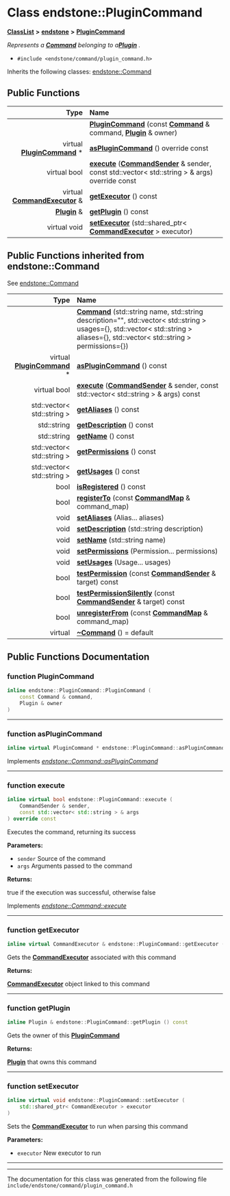 

# Class endstone::PluginCommand



[**ClassList**](annotated.md) **>** [**endstone**](namespaceendstone.md) **>** [**PluginCommand**](classendstone_1_1PluginCommand.md)



_Represents a_ [_**Command**_](classendstone_1_1Command.md) _belonging to a_[_**Plugin**_](classendstone_1_1Plugin.md) _._

* `#include <endstone/command/plugin_command.h>`



Inherits the following classes: [endstone::Command](classendstone_1_1Command.md)






















































## Public Functions

| Type | Name |
| ---: | :--- |
|   | [**PluginCommand**](#function-plugincommand) (const [**Command**](classendstone_1_1Command.md) & command, [**Plugin**](classendstone_1_1Plugin.md) & owner) <br> |
| virtual [**PluginCommand**](classendstone_1_1PluginCommand.md) \* | [**asPluginCommand**](#function-asplugincommand) () override const<br> |
| virtual bool | [**execute**](#function-execute) ([**CommandSender**](classendstone_1_1CommandSender.md) & sender, const std::vector&lt; std::string &gt; & args) override const<br> |
| virtual [**CommandExecutor**](classendstone_1_1CommandExecutor.md) & | [**getExecutor**](#function-getexecutor) () const<br> |
|  [**Plugin**](classendstone_1_1Plugin.md) & | [**getPlugin**](#function-getplugin) () const<br> |
| virtual void | [**setExecutor**](#function-setexecutor) (std::shared\_ptr&lt; [**CommandExecutor**](classendstone_1_1CommandExecutor.md) &gt; executor) <br> |


## Public Functions inherited from endstone::Command

See [endstone::Command](classendstone_1_1Command.md)

| Type | Name |
| ---: | :--- |
|   | [**Command**](classendstone_1_1Command.md#function-command) (std::string name, std::string description="", std::vector&lt; std::string &gt; usages={}, std::vector&lt; std::string &gt; aliases={}, std::vector&lt; std::string &gt; permissions={}) <br> |
| virtual [**PluginCommand**](classendstone_1_1PluginCommand.md) \* | [**asPluginCommand**](classendstone_1_1Command.md#function-asplugincommand) () const<br> |
| virtual bool | [**execute**](classendstone_1_1Command.md#function-execute) ([**CommandSender**](classendstone_1_1CommandSender.md) & sender, const std::vector&lt; std::string &gt; & args) const<br> |
|  std::vector&lt; std::string &gt; | [**getAliases**](classendstone_1_1Command.md#function-getaliases) () const<br> |
|  std::string | [**getDescription**](classendstone_1_1Command.md#function-getdescription) () const<br> |
|  std::string | [**getName**](classendstone_1_1Command.md#function-getname) () const<br> |
|  std::vector&lt; std::string &gt; | [**getPermissions**](classendstone_1_1Command.md#function-getpermissions) () const<br> |
|  std::vector&lt; std::string &gt; | [**getUsages**](classendstone_1_1Command.md#function-getusages) () const<br> |
|  bool | [**isRegistered**](classendstone_1_1Command.md#function-isregistered) () const<br> |
|  bool | [**registerTo**](classendstone_1_1Command.md#function-registerto) (const [**CommandMap**](classendstone_1_1CommandMap.md) & command\_map) <br> |
|  void | [**setAliases**](classendstone_1_1Command.md#function-setaliases) (Alias... aliases) <br> |
|  void | [**setDescription**](classendstone_1_1Command.md#function-setdescription) (std::string description) <br> |
|  void | [**setName**](classendstone_1_1Command.md#function-setname) (std::string name) <br> |
|  void | [**setPermissions**](classendstone_1_1Command.md#function-setpermissions) (Permission... permissions) <br> |
|  void | [**setUsages**](classendstone_1_1Command.md#function-setusages) (Usage... usages) <br> |
|  bool | [**testPermission**](classendstone_1_1Command.md#function-testpermission) (const [**CommandSender**](classendstone_1_1CommandSender.md) & target) const<br> |
|  bool | [**testPermissionSilently**](classendstone_1_1Command.md#function-testpermissionsilently) (const [**CommandSender**](classendstone_1_1CommandSender.md) & target) const<br> |
|  bool | [**unregisterFrom**](classendstone_1_1Command.md#function-unregisterfrom) (const [**CommandMap**](classendstone_1_1CommandMap.md) & command\_map) <br> |
| virtual  | [**~Command**](classendstone_1_1Command.md#function-command) () = default<br> |






















































## Public Functions Documentation




### function PluginCommand 

```C++
inline endstone::PluginCommand::PluginCommand (
    const Command & command,
    Plugin & owner
) 
```




<hr>



### function asPluginCommand 

```C++
inline virtual PluginCommand * endstone::PluginCommand::asPluginCommand () override const
```



Implements [*endstone::Command::asPluginCommand*](classendstone_1_1Command.md#function-asplugincommand)


<hr>



### function execute 

```C++
inline virtual bool endstone::PluginCommand::execute (
    CommandSender & sender,
    const std::vector< std::string > & args
) override const
```



Executes the command, returning its success




**Parameters:**


* `sender` Source of the command 
* `args` Arguments passed to the command 



**Returns:**

true if the execution was successful, otherwise false 





        
Implements [*endstone::Command::execute*](classendstone_1_1Command.md#function-execute)


<hr>



### function getExecutor 

```C++
inline virtual CommandExecutor & endstone::PluginCommand::getExecutor () const
```



Gets the [**CommandExecutor**](classendstone_1_1CommandExecutor.md) associated with this command




**Returns:**

[**CommandExecutor**](classendstone_1_1CommandExecutor.md) object linked to this command 





        

<hr>



### function getPlugin 

```C++
inline Plugin & endstone::PluginCommand::getPlugin () const
```



Gets the owner of this [**PluginCommand**](classendstone_1_1PluginCommand.md)




**Returns:**

[**Plugin**](classendstone_1_1Plugin.md) that owns this command 





        

<hr>



### function setExecutor 

```C++
inline virtual void endstone::PluginCommand::setExecutor (
    std::shared_ptr< CommandExecutor > executor
) 
```



Sets the [**CommandExecutor**](classendstone_1_1CommandExecutor.md) to run when parsing this command




**Parameters:**


* `executor` New executor to run 




        

<hr>

------------------------------
The documentation for this class was generated from the following file `include/endstone/command/plugin_command.h`

